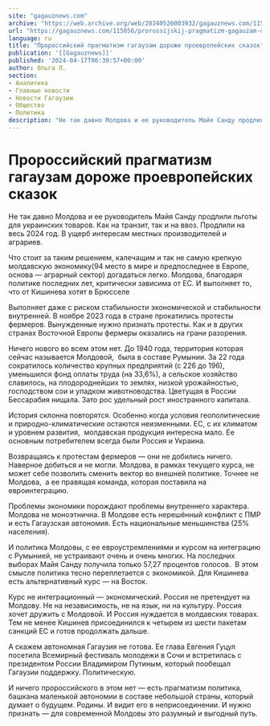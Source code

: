 ```yaml
---
site: "gagauznews.com"
archive: "https://web.archive.org/web/20240526003932/gagauznews.com/115056/prorossijskij-pragmatizm-gagauzam-dorozhe-proevropejskih-skazok.html"
url: "https://gagauznews.com/115056/prorossijskij-pragmatizm-gagauzam-dorozhe-proevropejskih-skazok.html"
language: ru
title: "Пророссийский прагматизм гагаузам дороже проевропейских сказок"
publication: '[[Gagauznews]]'
published: '2024-04-17T06:39:57+00:00'
author: Ольга Л.
section:
- Аналитика
- Главные новости
- Новости Гагаузии
- Общество
- Политика
description: "Не так давно Молдова и ее руководитель Майя Санду продлили льготы для украинских товаров. Как на транзит, так и на ввоз. Продлили на весь 2024 год. В ущерб интересам местных производителей и аграриев. Что стоит за таким решением, калечащим и так не самую крепкую молдавскую экономику(94 место в мире и предпоследнее в Европе, основа — аграрный сектор) догадаться легко. Молдова, благодаря политике последних лет, критически зависима от ЕС. И выполняет то, что от Кишинева хотят в Брюсселе Выполняет даже с риском стабильности экономической и стабильности внутренней. В ноябре 2023 года в стране прокатились протесты фермеров. Вынужденные нужно признать протесты. Как […]"
---
```


# Пророссийский прагматизм гагаузам дороже проевропейских сказок

Не так давно Молдова и ее руководитель Майя Санду продлили льготы для украинских товаров. Как на транзит, так и на ввоз. Продлили на весь 2024 год. В ущерб интересам местных производителей и аграриев.

Что стоит за таким решением, калечащим и так не самую крепкую молдавскую экономику(94 место в мире и предпоследнее в Европе, основа — аграрный сектор) догадаться легко. Молдова, благодаря политике последних лет, критически зависима от ЕС. И выполняет то, что от Кишинева хотят в Брюсселе

Выполняет даже с риском стабильности экономической и стабильности внутренней. В ноябре 2023 года в стране прокатились протесты фермеров. Вынужденные нужно признать протесты. Как и в других странах Восточной Европы фермеры оказались на грани разорения.

Ничего нового во всем этом нет. До 1940 года, территория которая сейчас называется Молдовой,  была в составе Румынии. За 22 года сократилось количество крупных предприятий (с 226 до 196), уменьшился фонд оплаты труда (на 33,6%), а сельское хозяйство славилось, на плодороднейших то землях, низкой урожайностью, господством сои и упадком животноводства. Цветущая в России Бессарабия нищала. Зато рос удельный рост иностранного капитала.

История склонна повторятся. Особенно когда условия геополитические и природно-климатические остаются неизменными. ЕС, с их климатом и уровнем развития,  молдавская продукция интересна мало. Ее основным потребителем всегда были Россия и Украина.

Возвращаясь к протестам фермеров — они не добились ничего. Наверное добиться и не могли. Молдова, в рамках текущего курса, не может себе позволить сменить вектор во внешней политике. Точнее не Молдова,  а ее правящая команда, которая поставила на евроинтеграцию.

Проблемы экономики порождают проблемы внутреннего характера. Молдова не моноэтнична. В Молдове есть нерешённый конфликт с ПМР и есть Гагаузская автономия. Есть национальные меньшинства (25% населения).

И политика Молдовы, с ее евроустремлениями и курсом на интеграцию с Румынией, не устраивают очень и очень многих. На последних выборах Майя Санду получила только 57,27 процентов голосов.  В этом смысле политика тесно переплетается с экономикой. Для Кишинева есть альтернативный курс — на Восток.

Курс не интеграционный — экономический. Россия не претендует на Молдову. Не на независимость, не на язык, ни на культуру. Россия хочет дружить с Молдовой. И Россия нуждается в молдавских товарах. Тем не менее Кишинев присоединился к четырем из шести пакетам санкций ЕС и готов продолжать дальше.

А скажем автономная Гагаузия не готова. Ее глава Евгения Гуцул посетила Всемирный фестиваль молодежи в Сочи и встретилась с президентом России Владимиром Путиным, который пообещал Гагаузии поддержку. Политическую.

И ничего пророссийского в этом нет — есть прагматизм политика, башкана маленькой автономии в составе небольшой страны, который думает о будущем. Родины. И видит его в неприсоединении. И нужно признать — для современной Молдовы это разумный и выгодный путь.